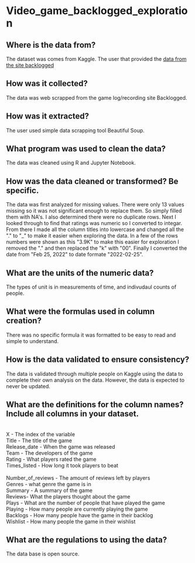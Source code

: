 # Video_game_backlogged_exploration

## Where is the data from? ​
The dataset was comes from Kaggle. The user that provided the [data from the site backlogged](https://www.kaggle.com/datasets/arnabchaki/popular-video-games-1980-2023)
    
## How was it collected?​
The data was web scrapped from the game log/recording site Backlogged.
    
## How was it extracted?​
The user used simple data scrapping tool Beautiful Soup.    

## What program was used to clean the data?​
The data was cleaned using R and Jupyter Notebook.

## How was the data cleaned or transformed? Be specific.​
The data was first analyzed for missing values. There were only 13 values missing so it was not significant enough to replace them. So simply filled them with NA's. I also determined there were no duplicate rows. Next I looked through to find that ratings was numeric so I converted to integar. From there I made all the column titles into lowercase and changed all the "." to "_" to make it easier when exploring the data. In a few of the rows numbers were shown as this "3.9K" to make this easier for exploration I removed the "." and then replaced the "k" with "00". Finally I converted the date from "Feb 25, 2022" to date formate "2022-02-25".

## What are the units of the numeric data?​
The types of unit is in measurements of time, and indivudaul counts of people.

## What were the formulas used in column creation?​
There was no specific formula it was formatted to be easy to read and simple to understand.

## How is the data validated to ensure consistency?​
The data is validated through multiple people on Kaggle using the data to complete their own analysis on the data. However, the data is expected to never be updated.  

## What are the definitions for the column names? Include all columns in your dataset.​
<br> X - The index of the variable 
<br> Title - The title of the game
<br> Release_date - When the game was released 
<br> Team - The developers of the game
<br> Rating - What players rated the game
<br> Times_listed - How long it took players to beat    
<br> Number_of_reviews - The amount of reviews left by players 
<br> Genres - what genre the game is in 
<br> Summary - A summary of the game 
<br> Reviews- What the players thought about the game 
<br> Plays - What are the number of people that have played the game 
<br> Playing - How many people are currently playing the game 
<br> Backlogs - How many people have the game in their backlog 
<br> Wishlist - How many people the game in their wishlist

## What are the regulations to using the data? 
The data base is open source. 


